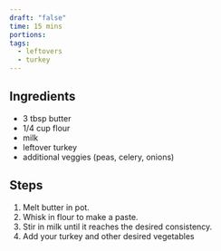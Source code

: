 ```yaml
---
draft: "false"
time: 15 mins
portions: 
tags:
  - leftovers
  - turkey
---
```

## Ingredients
- 3 tbsp butter
- 1/4 cup flour
- milk
- leftover turkey
- additional veggies (peas, celery, onions)
## Steps
1. Melt butter in pot.
2. Whisk in flour to make a paste.
3. Stir in milk until it reaches the desired consistency.
4. Add your turkey and other desired vegetables

